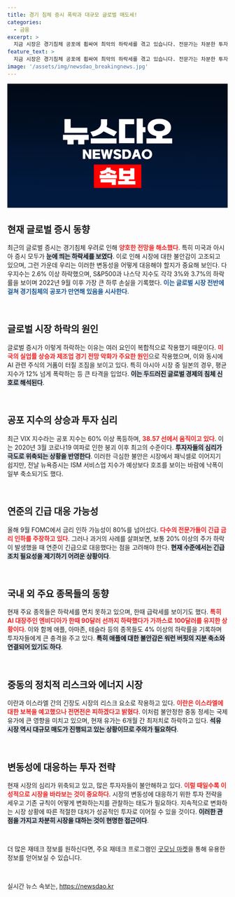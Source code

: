 ```yaml
---
title: 경기 침체 증시 폭락과 대규모 글로벌 매도세!
categories:
  - 금융
excerpt: >
  지금 시장은 경기침체 공포에 휩싸여 최악의 하락세를 겪고 있습니다. 전문가는 차분한 투자 자세를 강조하며, 위기 속에서도 기회를 탐색해야 한다고 경고합니다.
feature_text: >
  지금 시장은 경기침체 공포에 휩싸여 최악의 하락세를 겪고 있습니다. 전문가는 차분한 투자 자세를 강조하며, 위기 속에서도 기회를 탐색해야 한다고 경고합니다.
image: '/assets/img/newsdao_breakingnews.jpg'
---
```


<p><img src="/assets/img/newsdao_breakingnews.jpg" alt="implanttips 속보" /></p>

<h2 data-ke-size="size26">현재 글로벌 증시 동향</h2>

<p data-ke-size="size16">최근의 글로벌 증시는 경기침체 우려로 인해 <b><span style="color: #ee2323;">양호한 전망을 해소했다</span></b>. 특히 미국과 아시아 증시 모두가 <b><span style="background-color: #21538527;">눈에 띄는 하락세를 보였다</span></b>. 이로 인해 시장에 대한 불안감이 고조되고 있으며, 그런 가운데 우리는 이러한 변동성을 어떻게 대응해야 할지가 중요해 보인다. 다우지수는 2.6% 이상 하락했으며, S&P500과 나스닥 지수도 각각 3%와 3.7%의 하락률을 보이며 2022년 9월 이후 가장 큰 하루 손실을 기록했다. <b><span style="color: #1a5490;">이는 글로벌 시장 전반에 걸쳐 경기침체의 공포가 만연해 있음을 시사한다</span></b>.</p>

<p data-ke-size="size16">&nbsp;</p>

<h2 data-ke-size="size26">글로벌 시장 하락의 원인</h2>

<p data-ke-size="size16">글로벌 증시가 이렇게 하락하는 이유는 여러 요인이 복합적으로 작용했기 때문이다. <b><span style="color: #ee2323;">미국의 실업률 상승과 제조업 경기 전망 악화가 주요한 원인</span></b>으로 작용했으며, 이와 동시에 AI 관련 주식의 거품이 터질 조짐을 보이고 있다. 특히 아시아 시장 중 일본의 경우, 평균 지수가 12% 넘게 폭락하는 등 큰 타격을 입었다. <b><span style="background-color: #21538527;">이는 두드러진 글로벌 경제의 침체 신호로 해석된다</span></b>.</p>

<p data-ke-size="size16">&nbsp;</p>

<h2 data-ke-size="size26">공포 지수의 상승과 투자 심리</h2>

<p data-ke-size="size16">최근 VIX 지수라는 공포 지수는 60% 이상 폭등하며, <b><span style="color: #ee2323;">38.57 선에서 움직이고 있다</span></b>. 이는 2020년 3월 코로나19 여파로 인한 붕괴 이후 최고의 수준이다. <b><span style="background-color: #21538527;">투자자들의 심리가 극도로 위축되는 상황을 반영한다</span></b>. 이러한 극심한 불안은 시장에서 패닉셀로 이어지기 쉽지만, 전날 뉴욕증시는 ISM 서비스업 지수가 예상보다 호조를 보이는 바람에 낙폭이 일부 축소되기도 했다.</p>

<p data-ke-size="size16">&nbsp;</p>

<h2 data-ke-size="size26">연준의 긴급 대응 가능성</h2>

<p data-ke-size="size16">올해 9월 FOMC에서 금리 인하 가능성이 80%를 넘어섰다. <b><span style="color: #ee2323;">다수의 전문가들이 긴급 금리 인하를 주장하고 있다</span></b>. 그러나 과거의 사례를 살펴보면, 보통 20% 이상의 주가 하락이 발생했을 때 연준이 긴급으로 대응했다는 점을 고려해야 한다. <b><span style="background-color: #21538527;">현재 수준에서는 긴급 조치 필요성을 제기하기 어려운 상황이다</span></b>.</p>

<p data-ke-size="size16">&nbsp;</p>

<h2 data-ke-size="size26">국내 외 주요 종목들의 동향</h2>

<p data-ke-size="size16">현재 주요 종목들은 하락세를 면치 못하고 있으며, 한때 급락세를 보이기도 했다. <b><span style="color: #ee2323;">특히 AI 대장주인 엔비디아가 한때 90달러 선까지 하락했다가 가까스로 100달러를 유지한 상황이다</span></b>. 이와 함께 애플, 아마존, 테슬라 등의 종목들도 4% 이상의 하락률을 기록하며 투자자들에게 큰 충격을 주고 있다. <b><span style="background-color: #21538527;">특히 애플에 대한 불안감은 워런 버핏의 지분 축소와 연결되어 있기도 하다</span></b>.</p>

<p data-ke-size="size16">&nbsp;</p>

<h2 data-ke-size="size26">중동의 정치적 리스크와 에너지 시장</h2>

<p data-ke-size="size16">이란과 이스라엘 간의 긴장도 시장의 리스크 요소로 작용하고 있다. <b><span style="color: #ee2323;">이란은 이스라엘에 대한 보복을 예고했으나 전면전은 피하겠다고 밝혔다</span></b>. 이처럼 불안정한 중동 정세는 국제유가에 큰 영향을 미치고 있으며, 현재 유가는 6개월 간 최저치로 하락하고 있다. <b><span style="background-color: #21538527;">석유 시장 역시 대규모 매도가 진행되고 있는 상황이므로 주의가 필요하다</span></b>.</p>

<p data-ke-size="size16">&nbsp;</p>

<h2 data-ke-size="size26">변동성에 대응하는 투자 전략</h2>

<p data-ke-size="size16">현재 시장의 심리가 위축되고 있고, 많은 투자자들이 불안해하고 있다. <b><span style="color: #ee2323;">이럴 때일수록 이성적으로 시장을 바라보는 것이 중요하다</span></b>. 시장의 변동성에 대응하기 위한 투자 전략을 세우고 기존 규칙이 어떻게 변화하는지를 관찰하는 태도가 필요하다. 지속적으로 변화하는 시장 상황에 따른 적절한 대처가 성공적인 투자로 이어질 수 있을 것이다. <b><span style="background-color: #21538527;">이러한 관점을 가지고 차분히 시장을 대하는 것이 현명한 접근이다</span></b>.</p>

<p data-ke-size="size16">&nbsp;</p>

<p data-ke-size="size16">더 많은 재테크 정보를 원하신다면, 주요 재테크 프로그램인 <a href="https://url.kr/9pghjn">굿모닝 마켓</a>을 통해 유용한 정보를 얻어보실 수 있습니다.</p>

<p data-ke-size="size16">&nbsp;</p>
실시간 뉴스 속보는, <a href="https://newsdao.kr" rel="dofollow">https://newsdao.kr</a>


